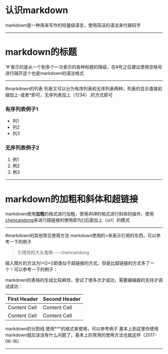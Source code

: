 # 认识markdown 
markdown是一种用来写作的轻量级语言，使用简洁的语法来代替码字
***
# markdown的标题
'#'表示的是从一个到多个一次表示的各种标题的降级，在#号之后建议使用空格号进行隔开这个也是markdown的语法格式
***
#markdown的列表
列表又可以分为有序列表和无序列表两种，列表的显示直接前缀加上-或者*即可，无序列表加上（1234）.的方式即可
### 有序列表例子1
- 列1 
- 列2
- 列3
### 无序列表例子2
1. 例1
2. 例2
3. 例3
***  
# markdown的加粗和斜体和超链接
markdown使用**加粗**的格式进行加粗，使用*斜体*的格式进行斜体的操作，使用[chencandong](https://github.com/chencandong)来进行超链接的使用即为[]后面加上（url）的模式
***
#markdown的其他常见使用方法
markdown使用的>来表示引用的东西，可以参考一下的例子
> 引用你的大头鬼啊----chencandong

插入图片的方法为!+[]+()即类似于超链接的方式，但是比超链接的方式多了一个！可以参考一下的例子：
![]()

markdown的表格的生成比较麻烦，尝试了很多次才成功，需要编辑器的支持才调试成功：

First Header  | Second Header
------------- | -------------
Content Cell  | Content Cell
Content Cell  | Content Cell

markdown的分割线
使用***的格式来使用，可以参考例子
基本上到这里你使用markdown就应该没有什么问题了，基本上的常用的使用方法也就这样（2017-06-16）
***

